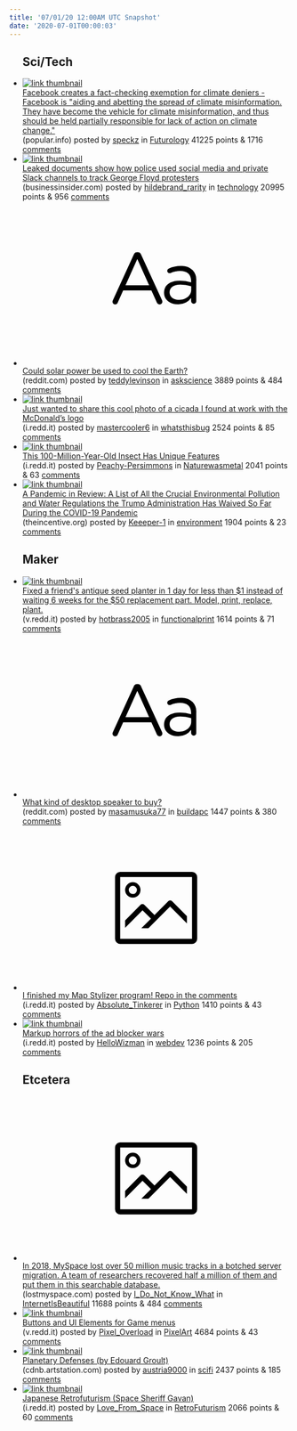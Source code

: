```yaml
---
title: '07/01/20 12:00AM UTC Snapshot'
date: '2020-07-01T00:00:03'
---
```

<ul>
<h2>Sci/Tech</h2>

<li><a href='https://popular.info/p/facebook-creates-fact-checking-exemption'><img src='https://b.thumbs.redditmedia.com/bSiemEKZyEPKRgx2ADSiXGtfjydPzyoeiF1awXaC3go.jpg' alt='link thumbnail'></a><div><div class='linkTitle'><a href='https://popular.info/p/facebook-creates-fact-checking-exemption'>Facebook creates a fact-checking exemption for climate deniers - Facebook is "aiding and abetting the spread of climate misinformation. They have become the vehicle for climate misinformation, and thus should be held partially responsible for lack of action on climate change."</a></div>(popular.info) posted by <a href='https://www.reddit.com/user/speckz'>speckz</a> in <a href='https://www.reddit.com/r/Futurology'>Futurology</a> 41225 points & 1716 <a href='https://www.reddit.com/r/Futurology/comments/hilq8o/facebook_creates_a_factchecking_exemption_for/'>comments</a></div></li>

<li><a href='https://www.businessinsider.com/blueleaks-how-cops-tracked-george-floyd-protesters-on-social-media-2020-6'><img src='https://b.thumbs.redditmedia.com/S10RU9zTOogNIPhPF760tokCmITt92r5jVWYx10WctY.jpg' alt='link thumbnail'></a><div><div class='linkTitle'><a href='https://www.businessinsider.com/blueleaks-how-cops-tracked-george-floyd-protesters-on-social-media-2020-6'>Leaked documents show how police used social media and private Slack channels to track George Floyd protesters</a></div>(businessinsider.com) posted by <a href='https://www.reddit.com/user/hildebrand_rarity'>hildebrand_rarity</a> in <a href='https://www.reddit.com/r/technology'>technology</a> 20995 points & 956 <a href='https://www.reddit.com/r/technology/comments/hipt5o/leaked_documents_show_how_police_used_social/'>comments</a></div></li>

<li><a href='https://www.reddit.com/r/askscience/comments/himtyl/could_solar_power_be_used_to_cool_the_earth/'><svg version='1.1' viewBox='-34 -12 104 64' preserveAspectRatio='xMidYMid slice' xmlns='http://www.w3.org/2000/svg' xmlns:xlink='http://www.w3.org/1999/xlink'>
    <title>text link thumbnail</title>
    <path d='M12.19,8.84a1.45,1.45,0,0,0-1.4-1h-.12a1.46,1.46,0,0,0-1.42,1L1.14,26.56a1.29,1.29,0,0,0-.14.59,1,1,0,0,0,1,1,1.12,1.12,0,0,0,1.08-.77l2.08-4.65h11l2.08,4.59a1.24,1.24,0,0,0,1.12.83,1.08,1.08,0,0,0,1.08-1.08,1.64,1.64,0,0,0-.14-.57ZM6.08,20.71l4.59-10.22,4.6,10.22Z'>
    </path>
    <path d='M32.24,14.78A6.35,6.35,0,0,0,27.6,13.2a11.36,11.36,0,0,0-4.7,1,1,1,0,0,0-.58.89,1,1,0,0,0,.94.92,1.23,1.23,0,0,0,.39-.08,8.87,8.87,0,0,1,3.72-.81c2.7,0,4.28,1.33,4.28,3.92v.5a15.29,15.29,0,0,0-4.42-.61c-3.64,0-6.14,1.61-6.14,4.64v.05c0,2.95,2.7,4.48,5.37,4.48a6.29,6.29,0,0,0,5.19-2.48V26.9a1,1,0,0,0,1,1,1,1,0,0,0,1-1.06V19A5.71,5.71,0,0,0,32.24,14.78Zm-.56,7.7c0,2.28-2.17,3.89-4.81,3.89-1.94,0-3.61-1.06-3.61-2.86v-.06c0-1.8,1.5-3,4.2-3a15.2,15.2,0,0,1,4.22.61Z'>
    </path>
    </svg></a><div><div class='linkTitle'><a href='https://www.reddit.com/r/askscience/comments/himtyl/could_solar_power_be_used_to_cool_the_earth/'>Could solar power be used to cool the Earth?</a></div>(reddit.com) posted by <a href='https://www.reddit.com/user/teddylevinson'>teddylevinson</a> in <a href='https://www.reddit.com/r/askscience'>askscience</a> 3889 points & 484 <a href='https://www.reddit.com/r/askscience/comments/himtyl/could_solar_power_be_used_to_cool_the_earth/'>comments</a></div></li>

<li><a href='https://i.redd.it/l9cewnua91851.jpg'><img src='https://b.thumbs.redditmedia.com/dZWv6A07umMkd8tlsdQJeF36yWAeIje66R2piMQWhOs.jpg' alt='link thumbnail'></a><div><div class='linkTitle'><a href='https://i.redd.it/l9cewnua91851.jpg'>Just wanted to share this cool photo of a cicada I found at work with the McDonald’s logo</a></div>(i.redd.it) posted by <a href='https://www.reddit.com/user/mastercooler6'>mastercooler6</a> in <a href='https://www.reddit.com/r/whatsthisbug'>whatsthisbug</a> 2524 points & 85 <a href='https://www.reddit.com/r/whatsthisbug/comments/hilkva/just_wanted_to_share_this_cool_photo_of_a_cicada/'>comments</a></div></li>

<li><a href='https://i.redd.it/g5hnho0zr1851.jpg'><img src='https://b.thumbs.redditmedia.com/CVPwMe_iZvULZecfwzpg8HZsxR7aOUPDC4d4WvA52fo.jpg' alt='link thumbnail'></a><div><div class='linkTitle'><a href='https://i.redd.it/g5hnho0zr1851.jpg'>This 100-Million-Year-Old Insect Has Unique Features</a></div>(i.redd.it) posted by <a href='https://www.reddit.com/user/Peachy-Persimmons'>Peachy-Persimmons</a> in <a href='https://www.reddit.com/r/Naturewasmetal'>Naturewasmetal</a> 2041 points & 63 <a href='https://www.reddit.com/r/Naturewasmetal/comments/hin40x/this_100millionyearold_insect_has_unique_features/'>comments</a></div></li>

<li><a href='https://theincentive.org/2020/06/29/a-pandemic-in-review-a-list-of-all-the-crucial-environmental-pollution-and-water-regulations-the-trump-administration-has-waived-so-far-during-the-covid-19-pandemic/'><img src='https://b.thumbs.redditmedia.com/yXqRuPZ2JccAZj6HeA39asBoyap5Zf1j_TKPglF_K_Q.jpg' alt='link thumbnail'></a><div><div class='linkTitle'><a href='https://theincentive.org/2020/06/29/a-pandemic-in-review-a-list-of-all-the-crucial-environmental-pollution-and-water-regulations-the-trump-administration-has-waived-so-far-during-the-covid-19-pandemic/'>A Pandemic in Review: A List of All the Crucial Environmental Pollution and Water Regulations the Trump Administration Has Waived So Far During the COVID-19 Pandemic</a></div>(theincentive.org) posted by <a href='https://www.reddit.com/user/Keeeper-1'>Keeeper-1</a> in <a href='https://www.reddit.com/r/environment'>environment</a> 1904 points & 23 <a href='https://www.reddit.com/r/environment/comments/higf1c/a_pandemic_in_review_a_list_of_all_the_crucial/'>comments</a></div></li>

<h2>Maker</h2>

<li><a href='https://v.redd.it/6yjuo2htoy751'><img src='https://b.thumbs.redditmedia.com/A34p9Yp-Gx2YZoXK7QkAH6jDAiM1VX2wlpoJ4XO34LI.jpg' alt='link thumbnail'></a><div><div class='linkTitle'><a href='https://v.redd.it/6yjuo2htoy751'>Fixed a friend's antique seed planter in 1 day for less than $1 instead of waiting 6 weeks for the $50 replacement part. Model, print, replace, plant.</a></div>(v.redd.it) posted by <a href='https://www.reddit.com/user/hotbrass2005'>hotbrass2005</a> in <a href='https://www.reddit.com/r/functionalprint'>functionalprint</a> 1614 points & 71 <a href='https://www.reddit.com/r/functionalprint/comments/hiets7/fixed_a_friends_antique_seed_planter_in_1_day_for/'>comments</a></div></li>

<li><a href='https://www.reddit.com/r/buildapc/comments/himy4j/what_kind_of_desktop_speaker_to_buy/'><svg version='1.1' viewBox='-34 -12 104 64' preserveAspectRatio='xMidYMid slice' xmlns='http://www.w3.org/2000/svg' xmlns:xlink='http://www.w3.org/1999/xlink'>
    <title>text link thumbnail</title>
    <path d='M12.19,8.84a1.45,1.45,0,0,0-1.4-1h-.12a1.46,1.46,0,0,0-1.42,1L1.14,26.56a1.29,1.29,0,0,0-.14.59,1,1,0,0,0,1,1,1.12,1.12,0,0,0,1.08-.77l2.08-4.65h11l2.08,4.59a1.24,1.24,0,0,0,1.12.83,1.08,1.08,0,0,0,1.08-1.08,1.64,1.64,0,0,0-.14-.57ZM6.08,20.71l4.59-10.22,4.6,10.22Z'>
    </path>
    <path d='M32.24,14.78A6.35,6.35,0,0,0,27.6,13.2a11.36,11.36,0,0,0-4.7,1,1,1,0,0,0-.58.89,1,1,0,0,0,.94.92,1.23,1.23,0,0,0,.39-.08,8.87,8.87,0,0,1,3.72-.81c2.7,0,4.28,1.33,4.28,3.92v.5a15.29,15.29,0,0,0-4.42-.61c-3.64,0-6.14,1.61-6.14,4.64v.05c0,2.95,2.7,4.48,5.37,4.48a6.29,6.29,0,0,0,5.19-2.48V26.9a1,1,0,0,0,1,1,1,1,0,0,0,1-1.06V19A5.71,5.71,0,0,0,32.24,14.78Zm-.56,7.7c0,2.28-2.17,3.89-4.81,3.89-1.94,0-3.61-1.06-3.61-2.86v-.06c0-1.8,1.5-3,4.2-3a15.2,15.2,0,0,1,4.22.61Z'>
    </path>
    </svg></a><div><div class='linkTitle'><a href='https://www.reddit.com/r/buildapc/comments/himy4j/what_kind_of_desktop_speaker_to_buy/'>What kind of desktop speaker to buy?</a></div>(reddit.com) posted by <a href='https://www.reddit.com/user/masamusuka77'>masamusuka77</a> in <a href='https://www.reddit.com/r/buildapc'>buildapc</a> 1447 points & 380 <a href='https://www.reddit.com/r/buildapc/comments/himy4j/what_kind_of_desktop_speaker_to_buy/'>comments</a></div></li>

<li><a href='https://i.redd.it/e24cfwj731851.jpg'><svg version='1.1' viewBox='-34 -14 104 64' preserveAspectRatio='xMidYMid meet' xmlns='http://www.w3.org/2000/svg' xmlns:xlink='http://www.w3.org/1999/xlink'>
    <title>link thumbnail</title>
    <path d='M32,4H4A2,2,0,0,0,2,6V30a2,2,0,0,0,2,2H32a2,2,0,0,0,2-2V6A2,2,0,0,0,32,4ZM4,30V6H32V30Z'></path>
    <path d='M8.92,14a3,3,0,1,0-3-3A3,3,0,0,0,8.92,14Zm0-4.6A1.6,1.6,0,1,1,7.33,11,1.6,1.6,0,0,1,8.92,9.41Z'></path>
    <path d='M22.78,15.37l-5.4,5.4-4-4a1,1,0,0,0-1.41,0L5.92,22.9v2.83l6.79-6.79L16,22.18l-3.75,3.75H15l8.45-8.45L30,24V21.18l-5.81-5.81A1,1,0,0,0,22.78,15.37Z'></path>
    </svg></a><div><div class='linkTitle'><a href='https://i.redd.it/e24cfwj731851.jpg'>I finished my Map Stylizer program! Repo in the comments</a></div>(i.redd.it) posted by <a href='https://www.reddit.com/user/Absolute_Tinkerer'>Absolute_Tinkerer</a> in <a href='https://www.reddit.com/r/Python'>Python</a> 1410 points & 43 <a href='https://www.reddit.com/r/Python/comments/hil4qd/i_finished_my_map_stylizer_program_repo_in_the/'>comments</a></div></li>

<li><a href='https://i.redd.it/6grytdvd63851.jpg'><img src='https://a.thumbs.redditmedia.com/pa-BtvUMDVQeXQyU3i0KCqDHaxhnFlz1AtJtOnQ2Ab4.jpg' alt='link thumbnail'></a><div><div class='linkTitle'><a href='https://i.redd.it/6grytdvd63851.jpg'>Markup horrors of the ad blocker wars</a></div>(i.redd.it) posted by <a href='https://www.reddit.com/user/HelloWizman'>HelloWizman</a> in <a href='https://www.reddit.com/r/webdev'>webdev</a> 1236 points & 205 <a href='https://www.reddit.com/r/webdev/comments/hisfex/markup_horrors_of_the_ad_blocker_wars/'>comments</a></div></li>

<h2>Etcetera</h2>

<li><a href='http://lostmyspace.com/?q='><svg version='1.1' viewBox='-34 -14 104 64' preserveAspectRatio='xMidYMid meet' xmlns='http://www.w3.org/2000/svg' xmlns:xlink='http://www.w3.org/1999/xlink'>
    <title>link thumbnail</title>
    <path d='M32,4H4A2,2,0,0,0,2,6V30a2,2,0,0,0,2,2H32a2,2,0,0,0,2-2V6A2,2,0,0,0,32,4ZM4,30V6H32V30Z'></path>
    <path d='M8.92,14a3,3,0,1,0-3-3A3,3,0,0,0,8.92,14Zm0-4.6A1.6,1.6,0,1,1,7.33,11,1.6,1.6,0,0,1,8.92,9.41Z'></path>
    <path d='M22.78,15.37l-5.4,5.4-4-4a1,1,0,0,0-1.41,0L5.92,22.9v2.83l6.79-6.79L16,22.18l-3.75,3.75H15l8.45-8.45L30,24V21.18l-5.81-5.81A1,1,0,0,0,22.78,15.37Z'></path>
    </svg></a><div><div class='linkTitle'><a href='http://lostmyspace.com/?q='>In 2018, MySpace lost over 50 million music tracks in a botched server migration. A team of researchers recovered half a million of them and put them in this searchable database.</a></div>(lostmyspace.com) posted by <a href='https://www.reddit.com/user/I_Do_Not_Know_What'>I_Do_Not_Know_What</a> in <a href='https://www.reddit.com/r/InternetIsBeautiful'>InternetIsBeautiful</a> 11688 points & 484 <a href='https://www.reddit.com/r/InternetIsBeautiful/comments/hijgca/in_2018_myspace_lost_over_50_million_music_tracks/'>comments</a></div></li>

<li><a href='https://v.redd.it/mmljj44hc1851'><img src='https://b.thumbs.redditmedia.com/pWUrw5miYnlud5yZP4kbPtlM-_GEJi2x89qz9WQ8G9s.jpg' alt='link thumbnail'></a><div><div class='linkTitle'><a href='https://v.redd.it/mmljj44hc1851'>Buttons and UI Elements for Game menus</a></div>(v.redd.it) posted by <a href='https://www.reddit.com/user/Pixel_Overload'>Pixel_Overload</a> in <a href='https://www.reddit.com/r/PixelArt'>PixelArt</a> 4684 points & 43 <a href='https://www.reddit.com/r/PixelArt/comments/hiltzk/buttons_and_ui_elements_for_game_menus/'>comments</a></div></li>

<li><a href='https://cdnb.artstation.com/p/assets/images/images/005/790/755/large/edouard-groult-big-planetary-defenses-90.jpg?1493797617'><img src='https://b.thumbs.redditmedia.com/do7ycDz8Bn1A5D5OEg7WaN2Zx2TIPfi4ieD_A5SxZeo.jpg' alt='link thumbnail'></a><div><div class='linkTitle'><a href='https://cdnb.artstation.com/p/assets/images/images/005/790/755/large/edouard-groult-big-planetary-defenses-90.jpg?1493797617'>Planetary Defenses (by Edouard Groult)</a></div>(cdnb.artstation.com) posted by <a href='https://www.reddit.com/user/austria9000'>austria9000</a> in <a href='https://www.reddit.com/r/scifi'>scifi</a> 2437 points & 185 <a href='https://www.reddit.com/r/scifi/comments/him2hm/planetary_defenses_by_edouard_groult/'>comments</a></div></li>

<li><a href='https://i.redd.it/ihedhbcc02851.jpg'><img src='https://b.thumbs.redditmedia.com/NNRNyUUr6NQso4VBrESRLyeWHGtOTj4pzKK8ZjPDAFk.jpg' alt='link thumbnail'></a><div><div class='linkTitle'><a href='https://i.redd.it/ihedhbcc02851.jpg'>Japanese Retrofuturism (Space Sheriff Gavan)</a></div>(i.redd.it) posted by <a href='https://www.reddit.com/user/Love_From_Space'>Love_From_Space</a> in <a href='https://www.reddit.com/r/RetroFuturism'>RetroFuturism</a> 2066 points & 60 <a href='https://www.reddit.com/r/RetroFuturism/comments/hinwkm/japanese_retrofuturism_space_sheriff_gavan/'>comments</a></div></li>

</ul>
